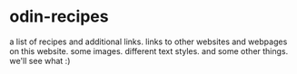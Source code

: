 # odin-recipes

a list of recipes and additional links. 
links to other websites and webpages on this website.
some images. 
different text styles. 
and some other things.
we'll see what :) 